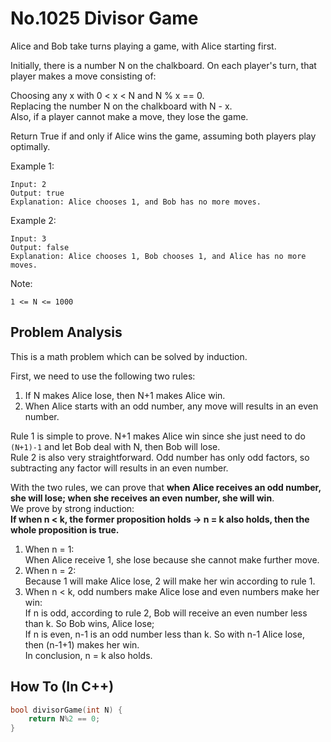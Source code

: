 No.1025 Divisor Game
=========
Alice and Bob take turns playing a game, with Alice starting first.  

Initially, there is a number N on the chalkboard.  On each player's turn, that player makes a move consisting of:  

Choosing any x with 0 < x < N and N % x == 0.  
Replacing the number N on the chalkboard with N - x.  
Also, if a player cannot make a move, they lose the game.  

Return True if and only if Alice wins the game, assuming both players play optimally.  

 

Example 1:
```
Input: 2
Output: true
Explanation: Alice chooses 1, and Bob has no more moves.
```
Example 2:
```
Input: 3
Output: false
Explanation: Alice chooses 1, Bob chooses 1, and Alice has no more moves.
 ```

Note:

`1 <= N <= 1000`

## Problem Analysis  

This is a math problem which can be solved by induction.  

First, we need to use the following two rules:  
1. If N makes Alice lose, then N+1 makes Alice win.
2. When Alice starts with an odd number, any move will results in an even number.  
  
Rule 1 is simple to prove. N+1 makes Alice win since she just need to do `(N+1)-1` and let Bob deal with N, then Bob will lose.  
Rule 2 is also very straightforward. Odd number has only odd factors, so subtracting any factor will results in an even number.  

With the two rules, we can prove that **when Alice receives an odd number, she will lose; when she receives an even number, she will win**.  
We prove by strong induction:  
**If when n < k, the former proposition holds → n = k also holds, then the whole proposition is true.**  
1. When n = 1:  
When Alice receive 1, she lose because she cannot make further move.  
2. When n = 2:  
Because 1 will make Alice lose, 2 will make her win according to rule 1.  
3. When n < k, odd numbers make Alice lose and even numbers make her win:  
If n is odd, according to rule 2, Bob will receive an even number less than k. So Bob wins, Alice lose;  
If n is even, n-1 is an odd number less than k. So with n-1 Alice lose, then (n-1+1) makes her win.  
In conclusion, n = k also holds.  


## How To (In C++)
```C++
bool divisorGame(int N) {
    return N%2 == 0;
}
```
